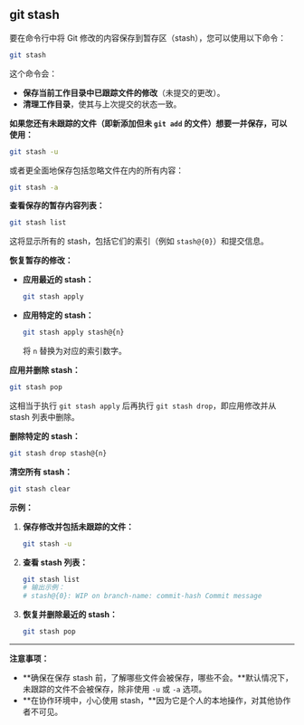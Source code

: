 ## git stash

要在命令行中将 Git 修改的内容保存到暂存区（stash），您可以使用以下命令：

```bash
git stash
```

这个命令会：

- **保存当前工作目录中已跟踪文件的修改**（未提交的更改）。
- **清理工作目录**，使其与上次提交的状态一致。

**如果您还有未跟踪的文件（即新添加但未 `git add` 的文件）想要一并保存，可以使用：**

```bash
git stash -u
```

或者更全面地保存包括忽略文件在内的所有内容：

```bash
git stash -a
```

**查看保存的暂存内容列表：**

```bash
git stash list
```

这将显示所有的 stash，包括它们的索引（例如 `stash@{0}`）和提交信息。

**恢复暂存的修改：**

- **应用最近的 stash：**

  ```bash
  git stash apply
  ```

- **应用特定的 stash：**

  ```bash
  git stash apply stash@{n}
  ```

  将 `n` 替换为对应的索引数字。

**应用并删除 stash：**

```bash
git stash pop
```

这相当于执行 `git stash apply` 后再执行 `git stash drop`，即应用修改并从 stash 列表中删除。

**删除特定的 stash：**

```bash
git stash drop stash@{n}
```

**清空所有 stash：**

```bash
git stash clear
```

**示例：**

1. **保存修改并包括未跟踪的文件：**

   ```bash
   git stash -u
   ```

2. **查看 stash 列表：**

   ```bash
   git stash list
   # 输出示例：
   # stash@{0}: WIP on branch-name: commit-hash Commit message
   ```

3. **恢复并删除最近的 stash：**

   ```bash
   git stash pop
   ```

---

**注意事项：**

- **确保在保存 stash 前，了解哪些文件会被保存，哪些不会。**默认情况下，未跟踪的文件不会被保存，除非使用 `-u` 或 `-a` 选项。
- **在协作环境中，小心使用 stash，**因为它是个人的本地操作，对其他协作者不可见。
